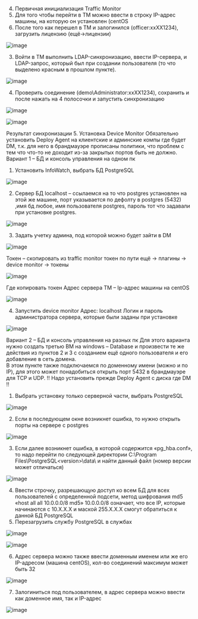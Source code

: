 
4. Первичная инициализация Traffic Monitor
1.	Для того чтобы перейти в TM можно ввести в строку IP-адрес машины, на которую он установлен (centOS
2.	После того как перешел в ТМ и залогинился (officer:xxXX1234), загрузить лицензию (ещё->лицензии)

![image](https://user-images.githubusercontent.com/83372679/211777823-8f59f85d-69bd-4302-a1f3-509751946c82.png)

3.	Войти в TM выполнить LDAP-синхронизацию, ввести IP-сервера, и LDAP-запрос, который был при создании пользователя (то что выделено красным в прошлом пункте).

![image](https://user-images.githubusercontent.com/83372679/211777860-307b4957-2d55-40b1-80c1-cfedf7340280.png)

4.	Проверить соединение (demo\Administrator:xxXX1234), сохранить и после нажать на 4 полосочки и запустить синхронизацию

![image](https://user-images.githubusercontent.com/83372679/211777894-d33b1a59-947a-4b2f-92f6-d7c50d327033.png)


![image](https://user-images.githubusercontent.com/83372679/211777906-f7a40c85-846e-4e9e-846e-1cda306a945a.png)

Результат синхронизации
5. Установка Device Monitor 
Обязательно установить Deploy Agent на клиентские и админские компы где будет DM, т.к. для него в брандмауэре прописаны политики, что проблем с тем что что-то не доходит из-за закрытых портов быть не должно.
Вариант 1 – БД и консоль управления на одном пк
1.	Установить InfoWatch, выбрать БД PostgreSQL

![image](https://user-images.githubusercontent.com/83372679/211777966-46399968-9a5a-487d-b923-4bcf155340d9.png)

2.	 Сервер БД localhost – ссылаемся на то что postgres установлен на этой же машине, порт указывается по дефолту в postgres (5432) ,имя бд любое, имя пользователя postgres, пароль тот что задавали при установке postgres.

![image](https://user-images.githubusercontent.com/83372679/211777989-f56ac0a7-24b6-46ed-ab82-30ababbe1ad9.png)

3.	Задать учетку админа, под которой можно будет зайти в DM

![image](https://user-images.githubusercontent.com/83372679/211778020-b159f6d7-de52-4971-a8f6-264cb54f9fe3.png)

Токен – скопировать из traffic monitor токен по пути ещё -> плагины -> device monitor ->  токены 

![image](https://user-images.githubusercontent.com/83372679/211778044-9e458f40-f66a-437e-909c-738610567f8d.png)

Где копировать токен
Адрес сервера TM – Ip-адрес машины на centOS

![image](https://user-images.githubusercontent.com/83372679/211778098-0151b934-41e6-4dee-88c6-408165e0080c.png)

4.	Запустить device monitor 
Адрес: localhost
Логин и пароль администратора сервера, которые были заданы при установке 

![image](https://user-images.githubusercontent.com/83372679/211778130-1467b64a-c898-4e3d-9ed6-cf3bc5e07deb.png)

Вариант 2 – БД и консоль управления на разных пк
Для этого варианта нужно создать третью ВМ на windows – Database и произвести те же действия из пунктов 2 и 3 с созданием ещё одного пользователя и его добавление в сеть домена.  
В этом пункте также подключаемся по доменному имени (можно и по IP), для этого может понадобиться открыть порт 5432 в брандмауэре для TCP и UDP. 
!! Надо установить прежде Deploy Agent с диска где DM !! 
1.	Выбрать установку только серверной части, выбрать PostgreSQL

![image](https://user-images.githubusercontent.com/83372679/211778207-3ddbb4e0-70cc-4f14-969b-52963a57a5f6.png)

2.	Если в последующем окне возникнет ошибка, то нужно открыть порты на сервере с postgres

![image](https://user-images.githubusercontent.com/83372679/211778237-8f3d5ccf-525f-4b15-82a3-999c84e75584.png)

3.	Если далее возникнет ошибка, в которой содержится «pg_hba.conf», то надо перейти по следующей директории C:\Program Files\PostgreSQL\<version>\data\ и найти данный файл (номер версии может отличаться)

![image](https://user-images.githubusercontent.com/83372679/211778269-49c310e0-7dee-43ab-b8cd-7e84011c5b98.png)

4.	Ввести строчку, разрешающую доступ ко всем БД для всех пользователей с определенной подсети, метод шифрования md5
«host    all             all        10.0.0.0/8           md5»
10.0.0.0/8 означает, что все IP, которые начинаются с 10.Х.Х.Х и маской 255.Х.Х.Х смогут обратиться к данной БД PostgreSQL
5.	Перезагрузить службу PostgreSQL в службах 

![image](https://user-images.githubusercontent.com/83372679/211778301-2c722ec2-e540-4f91-9ca8-99fed48fc242.png)

![image](https://user-images.githubusercontent.com/83372679/211778318-83166f21-16b0-430f-940e-79c0b5e01ccc.png)

6.	Адрес сервера можно также ввести доменным именем или же его IP-адресом (машина centOS), кол-во соединений максимум может быть 32

![image](https://user-images.githubusercontent.com/83372679/211778358-6bc1b379-360c-47cc-be0c-2400b10ec587.png)

7.	Залогиниться под пользователем, в адрес сервера можно ввести как доменное имя, так и IP-адрес 

![image](https://user-images.githubusercontent.com/83372679/211778392-4005853d-5021-4981-9d86-76e7f5c39716.png)
